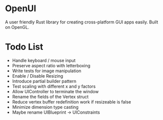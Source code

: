 # OpenUI
A user friendly Rust library for creating cross-platform GUI apps easily. Built on OpenGL.

# Todo List
* Handle keyboard / mouse input
* Preserve aspect ratio with letterboxing
* Write tests for image manipulation
* Enable / Disable Resizing
* Introduce partial builder pattern
* Test scaling with different x and y factors
* Allow UIController to terminate the window
* Rename the fields of the Vertex struct
* Reduce vertex buffer redefinition work if resizeable is false
* Minimize dimension type casting
* Maybe rename UIBlueprint -> UIConstraints